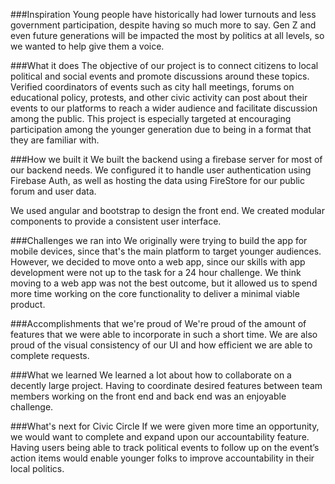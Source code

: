 ###Inspiration
Young people have historically had lower turnouts and less government participation, despite having so much more to say. Gen Z and even future generations will be impacted the most by politics at all levels, so we wanted to help give them a voice.

###What it does
The objective of our project is to connect citizens to local political and social events and promote discussions around these topics. Verified coordinators of events such as city hall meetings, forums on educational policy, protests, and other civic activity can post about their events to our platforms to reach a wider audience and facilitate discussion among the public. This project is especially targeted at encouraging participation among the younger generation due to being in a format that they are familiar with.

###How we built it
We built the backend using a firebase server for most of our backend needs. We configured it to handle user authentication using Firebase Auth, as well as hosting the data using FireStore for our public forum and user data.

We used angular and bootstrap to design the front end. We created modular components to provide a consistent user interface.

###Challenges we ran into
We originally were trying to build the app for mobile devices, since that's the main platform to target younger audiences. However, we decided to move onto a web app, since our skills with app development were not up to the task for a 24 hour challenge. We think moving to a web app was not the best outcome, but it allowed us to spend more time working on the core functionality to deliver a minimal viable product.

###Accomplishments that we're proud of
We're proud of the amount of features that we were able to incorporate in such a short time. We are also proud of the visual consistency of our UI and how efficient we are able to complete requests.

###What we learned
We learned a lot about how to collaborate on a decently large project. Having to coordinate desired features between team members working on the front end and back end was an enjoyable challenge.

###What's next for Civic Circle
If we were given more time an opportunity, we would want to complete and expand upon our accountability feature. Having users being able to track political events to follow up on the event’s action items would enable younger folks to improve accountability in their local politics.
